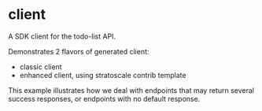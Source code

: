 # client

A SDK client for the todo-list API.

Demonstrates 2 flavors of generated client:
* classic client
* enhanced client, using stratoscale contrib template

This example illustrates how we deal with endpoints that may return several success responses,
or endpoints with no default response.
